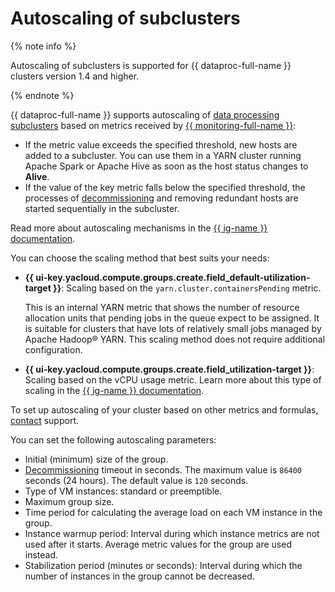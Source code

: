 # Autoscaling of subclusters


{% note info %}

Autoscaling of subclusters is supported for {{ dataproc-full-name }} clusters version 1.4 and higher.

{% endnote %}



{{ dataproc-full-name }} supports autoscaling of [data processing subclusters](../concepts/index.md) based on metrics received by [{{ monitoring-full-name }}](../../monitoring/concepts/index.md):


* If the metric value exceeds the specified threshold, new hosts are added to a subcluster. You can use them in a YARN cluster running Apache Spark or Apache Hive as soon as the host status changes to **Alive**.
* If the value of the key metric falls below the specified threshold, the processes of [decommissioning](decommission.md) and removing redundant hosts are started sequentially in the subcluster.

Read more about autoscaling mechanisms in the [{{ ig-name }} documentation](../../compute/concepts/instance-groups/scale.md#auto-scale).

You can choose the scaling method that best suits your needs:

* **{{ ui-key.yacloud.compute.groups.create.field_default-utilization-target }}**: Scaling based on the `yarn.cluster.containersPending` metric.

   This is an internal YARN metric that shows the number of resource allocation units that pending jobs in the queue expect to be assigned. It is suitable for clusters that have lots of relatively small jobs managed by Apache Hadoop® YARN. This scaling method does not require additional configuration.

* **{{ ui-key.yacloud.compute.groups.create.field_utilization-target }}**: Scaling based on the vCPU usage metric. Learn more about this type of scaling in the [{{ ig-name }} documentation](../../compute/concepts/instance-groups/scale.md#cpu-utilization).

To set up autoscaling of your cluster based on other metrics and formulas, [contact](../../support/qa.md) support.

You can set the following autoscaling parameters:

* Initial (minimum) size of the group.
* [Decommissioning](decommission.md) timeout in seconds. The maximum value is `86400` seconds (24 hours). The default value is `120` seconds.
* Type of VM instances: standard or preemptible.
* Maximum group size.
* Time period for calculating the average load on each VM instance in the group.
* Instance warmup period: Interval during which instance metrics are not used after it starts. Average metric values for the group are used instead.
* Stabilization period (minutes or seconds): Interval during which the number of instances in the group cannot be decreased.
